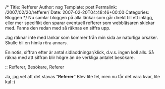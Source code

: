 /*
 Title: Refferer
 Author: nsg
 Template: post
 Permalink: /2007/02/20/refferer/
 Date: 2007-02-20T04:48:46+00:00
 Categories: Bloggen
*/
Nu samlar bloggen på alla länkar som går direkt till ett inlägg, eller mer specifikt den sparar eventuell refferer som webbläsaren skickar med. Fanns den redan med så räknas en siffra upp.

Jag räknar inte med länkar som kommer från min sida av naturliga orsaker. Skulle bli en himla röra annars.

En notis, siffran efter är antal sidladdningar/klick, d.v.s. ingen koll alls. Så räkna med att siffran blir högre än de verkliga antalet besökare.

:: Refferer, Besökare, Referer

Ja, jag vet att det stavas &#8220;**Referer**&#8221; Blev lite fel, men nu får det vara kvar, lite kul :) 

<small></small>